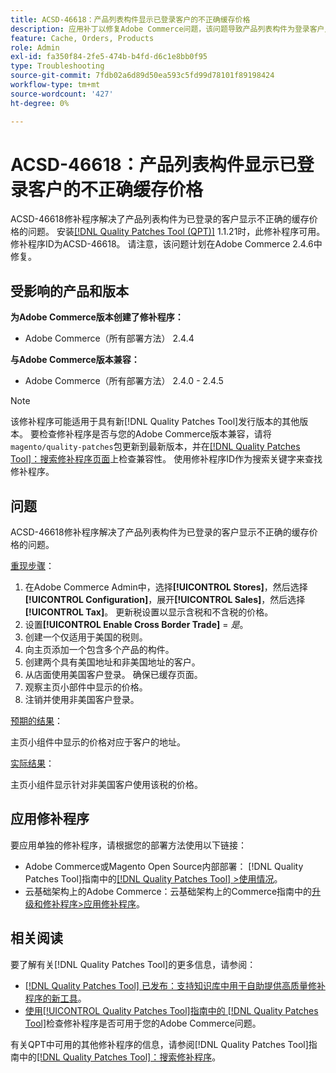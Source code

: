 ```yaml
---
title: ACSD-46618：产品列表构件显示已登录客户的不正确缓存价格
description: 应用补丁以修复Adobe Commerce问题，该问题导致产品列表构件为登录客户显示不正确的缓存价格。
feature: Cache, Orders, Products
role: Admin
exl-id: fa350f84-2fe5-474b-b4fd-d6c1e8bb0f95
type: Troubleshooting
source-git-commit: 7fdb02a6d89d50ea593c5fd99d78101f89198424
workflow-type: tm+mt
source-wordcount: '427'
ht-degree: 0%

---
```


# ACSD-46618：产品列表构件显示已登录客户的不正确缓存价格

ACSD-46618修补程序解决了产品列表构件为已登录的客户显示不正确的缓存价格的问题。 安装[[!DNL Quality Patches Tool (QPT)]](https://experienceleague.adobe.com/docs/commerce-knowledge-base/kb/announcements/commerce-announcements/magento-quality-patches-released-new-tool-to-self-serve-quality-patches.html?lang=zh-Hans) 1.1.21时，此修补程序可用。 修补程序ID为ACSD-46618。 请注意，该问题计划在Adobe Commerce 2.4.6中修复。

## 受影响的产品和版本

**为Adobe Commerce版本创建了修补程序：**
* Adobe Commerce（所有部署方法） 2.4.4

**与Adobe Commerce版本兼容：**
* Adobe Commerce（所有部署方法） 2.4.0 - 2.4.5

>[!NOTE]
>
>该修补程序可能适用于具有新[!DNL Quality Patches Tool]发行版本的其他版本。 要检查修补程序是否与您的Adobe Commerce版本兼容，请将`magento/quality-patches`包更新到最新版本，并在[[!DNL Quality Patches Tool]：搜索修补程序页面](https://experienceleague.adobe.com/tools/commerce-quality-patches/index.html?lang=zh-Hans)上检查兼容性。 使用修补程序ID作为搜索关键字来查找修补程序。

## 问题

ACSD-46618修补程序解决了产品列表构件为已登录的客户显示不正确的缓存价格的问题。

<u>重现步骤</u>：

1. 在Adobe Commerce Admin中，选择&#x200B;**[!UICONTROL Stores]**，然后选择&#x200B;**[!UICONTROL Configuration]**，展开&#x200B;**[!UICONTROL Sales]**，然后选择&#x200B;**[!UICONTROL Tax]**。 更新税设置以显示含税和不含税的价格。
1. 设置&#x200B;**[!UICONTROL Enable Cross Border Trade]** = _是_。
1. 创建一个仅适用于美国的税则。
1. 向主页添加一个包含多个产品的构件。
1. 创建两个具有美国地址和非美国地址的客户。
1. 从店面使用美国客户登录。 确保已缓存页面。
1. 观察主页小部件中显示的价格。
1. 注销并使用非美国客户登录。

<u>预期的结果</u>：

主页小组件中显示的价格对应于客户的地址。

<u>实际结果</u>：

主页小组件显示针对非美国客户使用该税的价格。

## 应用修补程序

要应用单独的修补程序，请根据您的部署方法使用以下链接：

* Adobe Commerce或Magento Open Source内部部署： [!DNL Quality Patches Tool]指南中的[[!DNL Quality Patches Tool] >使用情况](/help/tools/quality-patches-tool/usage.md)。
* 云基础架构上的Adobe Commerce：云基础架构上的Commerce指南中的[升级和修补程序>应用修补程序](https://experienceleague.adobe.com/docs/commerce-cloud-service/user-guide/develop/upgrade/apply-patches.html?lang=zh-Hans)。

## 相关阅读

要了解有关[!DNL Quality Patches Tool]的更多信息，请参阅：

* [[!DNL Quality Patches Tool] 已发布：支持知识库中用于自助提供高质量修补程序的新工具](https://experienceleague.adobe.com/zh-hans/docs/commerce-operations/tools/quality-patches-tool/quality-patches-tool-to-self-serve-quality-patches)。
* [使用[!UICONTROL Quality Patches Tool]指南中的 [!DNL Quality Patches Tool]](/help/tools/quality-patches-tool/patches-available-in-qpt/check-patch-for-magento-issue-with-magento-quality-patches.md)检查修补程序是否可用于您的Adobe Commerce问题。


有关QPT中可用的其他修补程序的信息，请参阅[!DNL Quality Patches Tool]指南中的[[!DNL Quality Patches Tool]：搜索修补程序](https://experienceleague.adobe.com/tools/commerce-quality-patches/index.html?lang=zh-Hans)。
